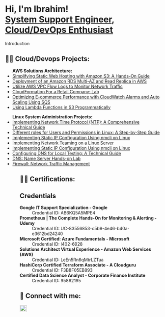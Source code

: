 <h1>Hi, I'm Ibrahim! <br/><a href="https://github.com/geekachu2">System Support Engineer</a>, <a href="linkedin.com/in/ibrahim-c-a2b6501a0/">Cloud/DevOps Enthusiast</a> <a href="https://www.youtube.com/"></a></h1>

Introduction

<h2>👨‍💻 Cloud/Devops Projects:</h2>

<ul>
<b>AWS Solutions Architecture:</b>
    <li><a href="https://medium.com/@info_37956/simplifying-static-web-hosting-with-amazon-s3-a-hands-on-guide-fbd873b6acdd">Simplifying Static Web Hosting with Amazon S3: A Hands-On Guide</a></li>
    <li><a href="https://medium.com/@info_37956/deployment-of-an-amazon-rds-multi-az-and-read-replica-in-aws-b1c8f3a76c79">Deployment of an Amazon RDS Multi-AZ and Read Replica in AWS</a></li>
    <li><a href="https://medium.com/@info_37956/utilize-aws-vpc-flow-logs-to-monitor-network-traffic-dabec829faa4">Utilize AWS VPC Flow Logs to Monitor Network Traffic</a></li>
    <li><a href="https://medium.com/@info_37956/cloudformation-for-a-retail-company-lab-ca1416c1f548">CloudFormation For a Retail Company: Lab</a></li>
    <li><a href="https://medium.com/@info_37956/optimizing-e-commerce-performance-with-cloudwatch-alarms-and-auto-scaling-using-sqs-516bf2e672fe">Optimizing E-commerce Performance with CloudWatch Alarms and Auto Scaling Using SQS</a></li>
    <li><a href="https://medium.com/@info_37956/using-lambda-functions-in-s3-programmatically-82ca76dc11cb">Using Lambda Functions in S3 Programmatically</a></li>
</ul>

<ul>
<b>Linux System Administration Projects:</b>
    <li><a href="https://medium.com/@info_37956/implementing-network-time-protocol-ntp-a-comprehensive-technical-guide-18015c3a1280">Implementing Network Time Protocol (NTP): A Comprehensive Technical Guide</a></li>
    <li><a href="https://medium.com/@info_37956/managing-users-and-permissions-in-linux-a-step-by-step-guide-0c7f620a9b69">Different roles for Users and Permissions in Linux: A Step-by-Step Guide
    <li><a href="https://medium.com/@info_37956/implementing-static-ip-configuration-using-nmcli-on-linux-767fb8c9f8b0">Implementing Static IP Configuration Using nmcli on Linux
    <li><a href="https://medium.com/@info_37956/implementing-network-teaming-on-a-linux-server-56f30c18646a">Implementing Network Teaming on a Linux Server
    <li><a href="https://medium.com/@info_37956/implementing-static-ip-configuration-using-nmcli-on-linux-767fb8c9f8b0">Implementing Static IP Configuration Using nmcli on Linux
    <li><a href="https://medium.com/@info_37956/configuring-dns-for-local-testing-a-technical-guide-48d3758925a8">Configuring DNS for Local Testing: A Technical Guide
    <li><a href="https://medium.com/@info_37956/dns-name-server-hands-on-lab-ac23497af84a">DNS: Name Server Hands-on Lab
    <li><a href="https://medium.com/@info_37956/firewall-traffic-management-e0616bc0b344">Firewall: Network Traffic Management

    
</a></li>
<ul>



 
<h2>👨‍💻 Certifications:</h2>
<!DOCTYPE html>
<html lang="en">
<head>
    <meta charset="UTF-8">
    <meta name="viewport" content="width=device-width, initial-scale=1.0">
</head>
<body>
<h2>Credentials</h2>
<dl>
        <dt><b>Google IT Support Specialization - Google</b></dt>
        <dd>Credential ID: AB6KQ5A5MPE4</dd>
        <dt><b>Prometheus | The Complete Hands-On for Monitoring & Alerting - Udemy</b></dt>
        <dd>Credential ID: UC-83556853-c5b9-4e46-b40a-e3612bd24240</dd>
        <dt><b>Microsoft Certified: Azure Fundamentals - Microsoft</b></dt>
        <dd>Credential ID: I402-6928</dd>
        <dt><b>Solutions Architect Virtual Experience - Amazon Web Services (AWS)</b></dt>
        <dd>Credential ID: LeEn5Rn6qMtrLZTua</dd>
        <dt><b>HashiCorp Certified Terraform Associate - A Cloudguru </b></dt>
        <dd>Credential ID: F3B8F05EB893</dd>
        <dt><b>Certified Data Science Analyst - Corporate Finance Institute </b></dt>
        <dd>Credential ID: 95862195</dd>
</dl>
</body>
</html>




<h2> 🤳 Connect with me:</h2>

<a href="https://www.linkedin.com/in/ibrahim-cisse-a2b6501a0/" target="_blank">
    <img align="left" alt="Ibrahim Cisse | LinkedIn" width="22px" src="https://cdn.jsdelivr.net/npm/simple-icons@v3/icons/linkedin.svg" />
</a>

[linkedin]: https://linkedin.com/in/joshmadakor](https://www.linkedin.com/in/ibrahim-cisse-a2b6501a0/)

<!--
**joshmadakor1/joshmadakor1** is a ✨ _special_ ✨ repository because its `README.md` (this file) appears on your GitHub profile.

Here are some ideas to get you started:

- 🔭 I’m currently working on ...
- 🌱 I’m currently learning ...
- 👯 I’m looking to collaborate on ...
- 🤔 I’m looking for help with ...
- 💬 Ask me about ...
- 📫 How to reach me: ...
- 😄 Pronouns: ...
- ⚡ Fun fact: ...
-->
